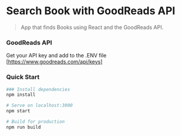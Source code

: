 # Search Book with GoodReads API

> App that finds Books using React and the GoodReads API.

### GoodReads API
Get your API key and add to the .ENV file
[https://www.goodreads.com/api/keys]

### Quick Start
```sh
### Install dependencies
npm install

# Serve on localhost:3000
npm start

# Build for production
npm run build
```

